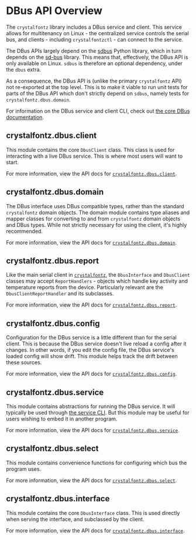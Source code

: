 # DBus API Overview

The `crystalfontz` library includes a DBus service and client. This service allows for multitenancy on Linux - the centralized service controls the serial bus, and clients - including `crystalfontzctl` - can connect to the service.

The DBus APIs largely depend on the [sdbus](https://pypi.org/project/sdbus/) Python library, which in turn depends on the [sd-bus](https://www.freedesktop.org/software/systemd/man/latest/sd-bus.html) library. This means that, effectively, the DBus API is only available on Linux. `sdbus` is therefore an optional dependency, under the `dbus` extra.

As a consequence, the DBus API is (unlike the primary `crystalfontz` API) not re-exported at the top level. This is to make it viable to run unit tests for parts of the DBus API which don't strictly depend on `sdbus`, namely tests for `crystalfontz.dbus.domain`.

For information on the DBus service and client CLI, check out [the core DBus documentation](../../dbus/index.md).

## crystalfontz.dbus.client

This module contains the core `DbusClient` class. This class is used for interacting with a live DBus service. This is where most users will want to start.

For more information, view the API docs for [`crystalfontz.dbus.client`](./crystalfontz.dbus.client.md).

## crystalfontz.dbus.domain

The DBus interface uses DBus compatible types, rather than the standard `crystalfontz` domain objects. The domain module contains type aliases and mapper classes for converting to and from `crystalfontz` domain objects and DBus types. While not strictly necessary for using the client, it's highly recommended.

For more information, view the API docs for [`crystalfontz.dbus.domain`](./crystalfontz.dbus.domain.md).

## crystalfontz.dbus.report

Like the main serial client in [`crystalfontz`](../crystalfontz.md), the `DbusInterface` and `DbusClient` classes may accept `ReportHandlers` - objects which handle key activity and temperature reports from the device. Particularly relevant are the `DbusClientReportHandler` and its subclasses.

For more information, view the API docs for [`crystalfontz.dbus.report`](./crystalfontz.dbus.report.md).

## crystalfontz.dbus.config

Configuration for the DBus service is a little different than for the serial client. This is because the DBus service doesn't live reload a config after it changes. In other words, if you edit the config file, the DBus service's loaded config will show drift. This module helps track the drift between these sources.

For more information, view the API docs for [`crystalfontz.dbus.config`](./crystalfontz.dbus.config.md).

## crystalfontz.dbus.service

This module contains abstractions for running the DBus service. It will typically be used through [the service CLI](../../dbus/service.md). But this module may be useful for users wishing to embed it in another program.

For more information, view the API docs for [`crystalfontz.dbus.service`](./crystalfontz.dbus.service.md).

## crystalfontz.dbus.select

This module contains convenience functions for configuring which bus the program uses.

For more information, view the API docs for [`crystalfontz.dbus.select`](./crystalfontz.dbus.select.md).

## crystalfontz.dbus.interface

This module contains the core `DbusInterface` class. This is used directly when serving the interface, and subclassed by the client.

For more information, view the API docs for [`crystalfontz.dbus.interface`](./crystalfontz.dbus.interface.md).

